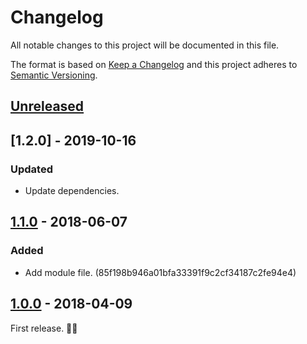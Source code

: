 # Changelog

All notable changes to this project will be documented in this file.

The format is based on [Keep a Changelog](http://keepachangelog.com/en/1.0.0/)
and this project adheres to [Semantic Versioning](http://semver.org/spec/v2.0.0.html).

## [Unreleased]

## [1.2.0] - 2019-10-16

### Updated

- Update dependencies.

## [1.1.0] - 2018-06-07

### Added

- Add module file. (85f198b946a01bfa33391f9c2cf34187c2fe94e4)

## [1.0.0] - 2018-04-09

First release. 🤗🤗

[Unreleased]: https://github.com/archco/cake-case/compare/v1.1.0...HEAD
[1.1.0]: https://github.com/archco/cake-case/compare/v1.0.0...v1.1.0
[1.0.0]: https://github.com/archco/cake-case/compare/10fd8ce...v1.0.0
